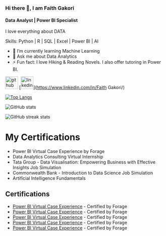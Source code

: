 ### Hi there 👋, I am Faith Gakori
#### Data Analyst | Power BI Specialist
I love everything about DATA

Skills: Python | R | SQL | Excel | Power BI | AI

- 🌱 I’m currently learning Machine Learning 
- 💬 Ask me about Data Analytics 
- ⚡ Fun fact: I love Hiking & Reading Novels. I also offer tutoring in Power BI. 


[<img src='https://cdn.jsdelivr.net/npm/simple-icons@3.0.1/icons/github.svg' alt='github' height='40'>](https://github.com/FaithGakori)  [<img src='https://cdn.jsdelivr.net/npm/simple-icons@3.0.1/icons/linkedin.svg' alt='linkedin' height='40'>](https://www.linkedin.com/in/Faith Gakori/)  

[![Top Langs](https://github-readme-stats.vercel.app/api/top-langs/?username=FaithGakori)](https://github.com/anuraghazra/github-readme-stats)

![GitHub stats](https://github-readme-stats.vercel.app/api?username=FaithGakori&show_icons=true&count_private=true)  

![GitHub streak stats](https://streak-stats.demolab.com/?user=FaithGakori)  




# My Certifications

- Power BI Virtual Case Experience by Forage
- Data Analytics Consulting Virtual Internship
- Tata Group - Data Visualisation: Empowering Business with Effective Insights Job Simulation
- Commonwealth Bank - Introduction to Data Science Job Simulation
- Artificial Intelligence Fundamentals

## Certifications
- [Power BI Virtual Case Experience](https://www.credly.com/badges/22109cac-1225-43c1-9d2c-5aa94b72214e/linked_in_profile) - Certified by Forage
- [Power BI Virtual Case Experience](https://link-to-your-cert.pdf) - Certified by Forage
- [Power BI Virtual Case Experience](https://link-to-your-cert.pdf) - Certified by Forage
- [Power BI Virtual Case Experience](https://link-to-your-cert.pdf) - Certified by Forage
- [Power BI Virtual Case Experience](https://link-to-your-cert.pdf) - Certified by Forage




